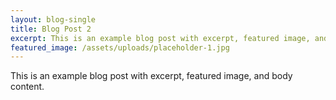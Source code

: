 ```yaml
---
layout: blog-single
title: Blog Post 2
excerpt: This is an example blog post with excerpt, featured image, and body content.
featured_image: /assets/uploads/placeholder-1.jpg
---
```

This is an example blog post with excerpt, featured image, and body content.